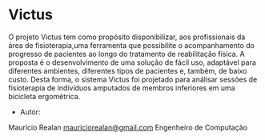 # Victus

O projeto Victus tem como propósito disponibilizar, aos profissionais da área de fisioterapia,uma ferramenta que possibilite o acompanhamento do progresso de pacientes ao longo do tratamento de reabilitação física. A proposta é o desenvolvimento de uma solução de fácil uso, adaptável para diferentes ambientes, diferentes tipos de pacientes e, também, de baixo custo. Desta forma, o sistema Victus foi projetado para análisar sessões de fisioterapia de indivíduos amputados de membros inferiores em uma bicicleta ergométrica.


* Autor: 

Maurício Realan
mauriciorealan@gmail.com
Engenheiro de Computação
